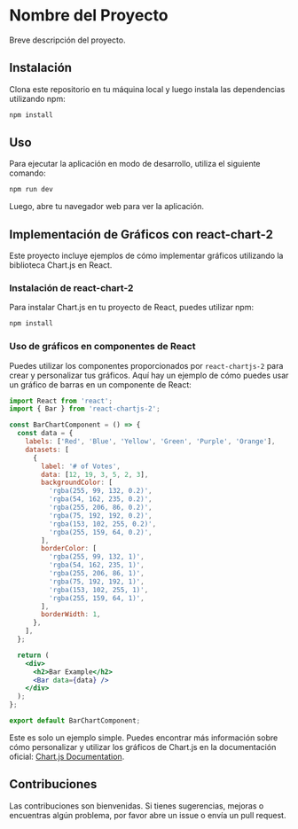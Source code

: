 # Nombre del Proyecto

Breve descripción del proyecto.

## Instalación

Clona este repositorio en tu máquina local y luego instala las dependencias utilizando npm:

```bash
npm install
```

## Uso

Para ejecutar la aplicación en modo de desarrollo, utiliza el siguiente comando:

```bash
npm run dev
```

Luego, abre tu navegador web para ver la aplicación.

## Implementación de Gráficos con react-chart-2

Este proyecto incluye ejemplos de cómo implementar gráficos utilizando la biblioteca Chart.js en React.

### Instalación de react-chart-2

Para instalar Chart.js en tu proyecto de React, puedes utilizar npm:

```bash
npm install
```

### Uso de gráficos en componentes de React

Puedes utilizar los componentes proporcionados por `react-chartjs-2` para crear y personalizar tus gráficos. Aquí hay un ejemplo de cómo puedes usar un gráfico de barras en un componente de React:

```jsx
import React from 'react';
import { Bar } from 'react-chartjs-2';

const BarChartComponent = () => {
  const data = {
    labels: ['Red', 'Blue', 'Yellow', 'Green', 'Purple', 'Orange'],
    datasets: [
      {
        label: '# of Votes',
        data: [12, 19, 3, 5, 2, 3],
        backgroundColor: [
          'rgba(255, 99, 132, 0.2)',
          'rgba(54, 162, 235, 0.2)',
          'rgba(255, 206, 86, 0.2)',
          'rgba(75, 192, 192, 0.2)',
          'rgba(153, 102, 255, 0.2)',
          'rgba(255, 159, 64, 0.2)',
        ],
        borderColor: [
          'rgba(255, 99, 132, 1)',
          'rgba(54, 162, 235, 1)',
          'rgba(255, 206, 86, 1)',
          'rgba(75, 192, 192, 1)',
          'rgba(153, 102, 255, 1)',
          'rgba(255, 159, 64, 1)',
        ],
        borderWidth: 1,
      },
    ],
  };

  return (
    <div>
      <h2>Bar Example</h2>
      <Bar data={data} />
    </div>
  );
};

export default BarChartComponent;
```

Este es solo un ejemplo simple. Puedes encontrar más información sobre cómo personalizar y utilizar los gráficos de Chart.js en la documentación oficial: [Chart.js Documentation](https://www.chartjs.org/docs/latest/).

## Contribuciones

Las contribuciones son bienvenidas. Si tienes sugerencias, mejoras o encuentras algún problema, por favor abre un issue o envía un pull request.
